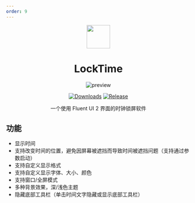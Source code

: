 ```yaml
---
order: 9
---
```


<div align="center">

<img src="/icon/LockTime.png" width="64"/>

# LockTime

<ArticleMetadata />

![preview](https://raw.githubusercontent.com/cjhdevact/LockTime/refs/heads/main/Assets/MainUI.png)

[![Downloads](https://img.shields.io/github/downloads/cjhdevact/LockTime/total?style=social&label=Downloads&logo=github)](https://github.com/cjhdevact/LockTime/releases/latest)
[![Release](https://img.shields.io/github/v/release/cjhdevact/LockTime?style=flat&color=%233fb950&label=发行版)](https://github.com/cjhdevact/LockTime/releases/latest)

一个使用 Fluent UI 2 界面的时钟锁屏软件

</div>

<GitHubCard owner="cjhdevact" repo="LockTime" />

## 功能
- 显示时间
- 支持改变时间的位置，避免因屏幕被遮挡而导致时间被遮挡问题（支持通过参数启动）
- 支持自定义显示格式
- 支持自定义显示字体、大小、颜色
- 支持窗口/全屏模式
- 多种背景效果，深/浅色主题
- 隐藏底部工具栏（单击时间文字隐藏或显示底部工具栏）